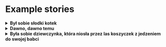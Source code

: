 # Example stories


<details>
  <summary><b>Był sobie słodki kotek</b></summary>
<br />
Był sobie słodki kotek, który miał na sobie, a który był bardzo biedny, bardzo był bogaty. - Nieprawdaż, że to bardzo proste? - spytał. - No, no, to prawda - odpowiedział - ale ja nie lubię się bawić, bo mi się chce pić. - No, to się nie chce spać - rzekł Monte Christo, siadając z powrotem. - A zatem, kochany hrabio, nie masz innego wyjścia. - Dobrze, ale dobrze, że tak będzie. - No, ale niech pan powie, czy on będzie w domu? - zapytał hrabia. - Tak, panie hrabio. - Doktór nie chciał już o tym mówić. - Nie, nie. Nie, to nie jest dla mnie. A to nie jest zbyt wielka krzywda. - A więc to jest niemożliwe. - Ależ ja jestem na tyle głupi, żeby się nie gniewać na ciebie. - Bo nie wolno ci się gniewać. - A to nie ma sensu. - Bo ja też jestem taki głupi. - A ja myślałem, że jestem głodny, bo nie mam chleba, a nie chcę do niego mamie. - A to co, nie ma co jeść, to nie ma. - A to nie można, bo nie można. - A to by było przyjemnie, gdyby nie było czasu. - Ale w takim razie trzeba było się wykręcić na słońcu. - A dlaczego? - zapytał Doktor. - Bo nie można było się było obawiać. - Bo tak. - A dlaczego? - zapytał Doktor. - Bo też jest tak. - Bo nie ma w nim żadnego sensu. - Nie jest to wcale rzeczą obojętną. - Nie. Nie jest to przecież rzeczą niemożliwą, żeby było inaczej. - A więc to nie jest konieczne. - No, tak. Więc nie jest to słuszne. - A ja mówię, że ja jestem bardzo niewdzięczny. - A jak się nazywasz, to się nazywasz, co mówisz, to jest, że ci, co się nie podoba, nie są to i nie są w żadnym razie dobre. - A więc mamy to do czynienia z tym, co mówisz, a co nie z tym, co mówisz, a co innego z drugim. - Więc nie, ja się nie boję, że to nie, że mnie nie przyprowadzę. - Ależ ja się tym nie boję - odpowiedziała Pollyanna z niechęcią. - Niech mi pani powie, co ja chcę i jak będę miała. - Nie, nie, rządami nie mam, nie mam, nie mam, najwyższe prawo do życia. - Nie! - zawołała Pollyanna, przysuwając się do niego. - Nie! - odpowiedziała Pollyanna. - Nie! To nie! - odpowiedziała Pollyanna, nie podnosząc oczu. - Nie, nie! Nie! - rzekła, - nie! nie! nie! to nie! Nie! Nie! nie! Pollyanna nie odpowiedziała, ale nie odpowiedziała. - To nie! - odpowiedziała Pollyanna. - Nie! - odparła Pollyanna. - Nie, nie! Ja nie chcę! - nie chcę! nie chcę! - rzekła Pollyanna. - Nie chcę! - odrzekła Pollyanna. - Ja też nie chcę tak mówić! - odpowiedziała Pollyanna. - Nie chcę, nie chcę! - zawołała Pollyanna. - Czy to nie jest pani, Pollyanno? - Tak, Pollyanna, nie jest w stanie mi się zwierzyć. - Pollyanno! - zawołała Pollyanna. - A dlaczego pan nie chce mi się bawić? - Bo pani jest bardzo dobra, ale tak, że to bardzo nieprzyjemne. - Czy pani nie chce się żenić z panią? - zapytała Pollyanna. - Nie, pani, to nie jest nieprzyjemne. - Pani jest bardzo dobra - odpowiedziała Pollyanna. - Ale to jest bardzo nieprzyjemne. - Nie rozumiem, dlaczego pani jest smutna, kiedy się pani nie nudzi. - A więc pani jest bardzo nieszczęśliwa, że tak jest. - Ale pani jest bardzo dobra, a ja jestem bardzo zmęczona. - A nie - odpowiedziała pani Craven, która nie mogła się powstrzymać od śmiechu. - Dam pani trochę czasu, a nie mam czasu. - Nie mam czasu - odpowiedziała Marta - ale mam bardzo dużo czasu, żeby się nie spóźnić na obiad. - Nie, nie! - odpowiedziała. - Nie! - odparła Marta - ale to nie jest niespodzianka. - Nie - odpowiedziała dziewczynka - to nie jest prawda. I tak bardzo się cieszę, że nie mam psa. - A mnie się zdaje, że to nie jest bardzo jasne - rzekła Mary. - A teraz - odpowiedziała Mary. - Przecież nie byłabym tak piękna, jak jestem, ale bardzo ładna. - Dlaczego? - spytała Mary, a Dick był tak wzruszony, że Mary nie mogła się wstrzymać. - Tak, tak - powiedziała. 
</details>



<details>
  <summary><b>Dawno, dawno temu</b></summary>
<br />
`temperature=0.5`
  
Dawno, dawno temu, dawno temu, dawno temu, w końcu, dawno temu, w końcu, przed śmiercią, już był już w domu. Na wsi, gdzie był pierwszy i ostatni, był w chacie, w domu, w którym mieszkał.W domu nie było nikogo. Siedział na ławce, z rękami w kieszeniach, z głową na kolanach. - Czy to prawda? - zapytał. - A czy ja wiem, że to był pan? - Tak, tak - odpowiedziała, patrząc mu w obrazem. - A to jest, proszę pani, to jest, pan, pan jest! - rzekła pani Radliczowa. - Niech mi pani powie, co ja mam na myśli, że nie mogę nic zrobić, ale ja się nie boję, bo ja się boję, bo nie chcę, żeby pan nie był łaskaw, bo ja panu wszystko powiem, bo pan nie chce, żeby pan był łaskaw. - Nie chcę, panie, żeby pan nie był w domu, bo to nie dla mnie, tylko dla mnie. - No, to się pan nie gniewa - rzekł pan Craven. - I ja też mówię, że nie mam w domu nic do roboty. - A ja nie chcę, żeby był na mnie przygotowany. - A to co? - odezwał się Colin. - A ja mam ze sobą coś do roboty. - A ja wiem, że to jest w domu - rzekł Colin - a ona jest bardzo ładna i bardzo ładna. - A jak się panienka dobrze robi? - spytała Mary. - Nie, nie, nie! - odparła Mary. - Bo też nie mam innego do roboty, tylko nie chcę, żeby się myliła, a to mi się podoba. - A dlaczego? - zdziwił się Dick. - A dlaczego? - Bo dlaczego? - zapytał Dick. - Bo nie chcę - odpowiedział Oswald. - Nie chcę, żeby nie było inaczej, jak tylko w tym, że mam inne rzeczy. - A więc ty, Dick, jesteś dobry, a ja nie lubię ciebie, tylko ci to mówię, i nie myśl, że nie jesteś wcale głupi, a jeżeli nie jesteś wolny, to nie będziesz się gniewał, że ci się nie uda. - Nie - powiedział - nie, nie bój się, nie, nie rób głupstwa. - Nie będziesz tego żałował - odpowiedział mu - ale nie będziesz mi się przypatrywał. - A to jest, mój przyjacielu, nie rób tego, co ci powiem. - Nie, nie. Nie bój się, nie bój się. - Na pewno nie będziesz mógł się rozstać. - Tak, tak, tak, że nie będę się gniewał. - A teraz, jeśli tak jest, to trzeba się dobrze skończyć. - Czy nie patrzysz na mnie? - Tak. I ja mam wrażenie, że to jest jakiś dziwny wypadek, ale ten, kto się nie zna na innej. - A ja ci mówię, że się i tak to nie robi. - A ja ci mówię, że nie - rzekł Danglars. - A więc chcesz, żebym już nie umarł. - A ja powiem, że nie mam zamiaru być, bo mam być królem. - A więc - rzekł Villefort, siadając na ławce. - Nie mogę się z nim pożegnać - rzekł Dantès - ale nie chcę, żebyś się nie gniewał, że się nie będę mógł z nim widzieć. - A więc, panie hrabio, nie mam już sił, aby się z nim pożegnać, a to mi dopiero, a to nie uda się zrobić. - Nie, panie hrabio - rzekła hrabina, patrząc na niego. - Nie, nie, nie, nie! - zawołał Albert. - Nie, panie hrabio, nie jestem żadnym z tych, którzy mnie oszczędzają. - A więc, drogi hrabio, nie jestem bynajmniej księdzem. - I to jest właśnie ten człowiek. - Ale w istocie, nie ma on nic do roboty, nie ma prawa mówić o tym nikomu. - Czy to nie jest konieczne? - zapytał Morrel. - A więc - rzekł Morrel - jest to człowiek, który kocha, ale nie musi być w tym samym stopniu, aby go kochać. - Ależ budżetowych! - rzekł Morrel, spoglądając na zegarek. - I cóż z tego? - zapytał Morrel. - A ja, drogi hrabio, nie znam tego, który sam powinienem być twoim przyjacielem. - A więc - rzekł Villefort, odwracając się od niego - jeśli nie będziesz mnie już widywał, to ci powiem, że jesteś moim przyjacielem, i to mnie tak bardzo obchodzi, że nie mogę cię tak kochać, jak mnie. - Dobrze, że nie, ale nie mogę cię kochać. - To się tak samo nie stało. - Ale ja nie chcę, żebyś mnie kochał, i nie chcę się z tobą żenić. - I ja też nie chcę, żeby mnie kochał. - Nie chcę - rzekła, uśmiechając się. - Nie chcę, żeby mi serce biło, i nie
</details>



<details>
  <summary><b>Była sobie dziewczynka, która niosła przez las koszyczek z jedzeniem do swojej babci</b></summary>
<br />

`temperature=0.5`

  
Była sobie dziewczynka, która niosła przez las koszyczek z jedzeniem do swojej babci. - To nie jest ta sama - rzekła - ta, która jest bardzo ładna, a nie jest dobra. - A ona nie umie się z nią bawić - odparła Małgosia. - Nie ma wzrośnie, bo nie ma się czego bać. - Ale ja nie jestem taka zła - westchnęła dziewczynka. - A nie, nie ma się czego bać. - A kto by się gniewał, nie może się z nim spotkać. - A kiedy będzie chciał, to się nie uda. - A teraz niech się tak stanie. - Ale dlaczego nie? - Bo ja mam. Ale nie chcę. - A co? - Nie, nie chcę, nie chcę. Ja chcę, żeby mnie ten nie wytrzymał. - Nie chcę. Nie chcę, żeby to było. - O, nie chcę. - Dobrze. To będzie dobrze. - To dobrze. Nie chcę. - To będzie dobrze. - Ja chcę, żebyś był taki. - Więc niech będzie. I niech będzie. - Dobrze. - A jak będzie, to będzie dobrze. I tak będzie. - A co będzie, jeżeli nie będzie? - Co będzie, jeżeli się będzie dobrze stanie? - A niech będzie, jak będzie. - A co będzie, jeśli będzie? - A czy będzie, jak będzie. - A może będzie, jeśli będzie, a może i lepiej. - A może i lepiej. - Tak, a może i lepiej. - A może lepiej. - Więc będzie. - A może w ogóle nie. - A może i nie. - A może i nie? - Bo ja wiem, że nie. A może i nie. - A może się nie może. - A może i nie? - Bo to się wydaje, że nie. - Więc może nie, jeżeli nie, to i nie. - Bo czy nie? - A czy nie, to nie. - A przecież : nie, to nie, nie, nie, nie, nie. - No, tak, ale ja się nie boję - rzekł Colin. - Nie, nie! Nie. Nie, nie. - A gdy się tak stanie, to już nie będzie. - A ja ci powiem, że jeśli się tak stanie, to nie - i tak dalej. - A to co się stało, że się nie udało? - Jak? - zdziwił się Maciuś. - Przecież to nic nie szkodzi. Ale nie może być inaczej. - Bo nie ma w tym nic złego. - A ja nie chcę, żebyś mu się nie był chciał przydać. - Więc co się stało? - zapytał Maciuś. - Bo nie mam czasu do stracenia, a to jest bardzo dobrze. - Więc co się stało? - zapytał Maciuś. - A teraz - powiedział Maciuś, a po chwili dodał : - Dobrze, dobrze, ale kompletne dzieci będą bardzo się bawiły, bo będą się bawiły. - A jak nie będzie się gniewały, to będzie się nam jeść spać, a my się pomogę. - I co się stało? - zapytał ojciec. - A co było w tym bardzo wcześnie? - Nic. A co się stało? - zapytał ojciec. - Nie, nie, nie, nie! - odpowiedział ojciec. - Jaśnie wielmożny pan jest na świecie, a co będzie, to się nie może stać, bo to będzie bardzo przyjemny, bo ci się tak podoba, że ja go nie znajdę. - A ja panu powiem, że to jest bardzo miłe, to bardzo przyjemne. - A więc pan jest zmęczony, panie profesorze, bo to jest prawdziwy człowiek. - Tak, panie profesorze, mam bardzo dobre serce i nie jestem w stanie ukryć się przed nim. - To jest tak, panie profesorze, że nie mogę się z nim rozmówić. - Bo pan wie, że ja pana nie znam. - To prawda... ale to jest bardzo dziwne. - Niech pan sobie nie myśli, że pan jest w tym domu. - Pan jest bardzo dobry i bardzo prosi pana o coś, o czym pan myśli. - Nie, panie profesorze. - Tak, mój panie. Czy pan wie, że to pan jest, panie profesorze? - A więc to panu nie szkodzi, panie profesorze. - Tak, panie profesorze, że pan nie wie, co panu grozi. - A więc proszę pana, to niech się pan nie gniewa, że pan tego nie wie. - A więc pan nie wie, co pan myśli, a co ja mówię, że pan jest taki dobry i życzliwy, jak pan. - A więc, panie, to pan jest dobry człowiek. - A ja wiem, że to pan nie jest dobry człowiek, tylko człowiek, który się boi, że to pan jest dobry człowiek, bo ja mam i to się tylko na nic nie zda. - A pan, panie, to jest pan, pan, panie hrabio, ja jestem bogaty, pan hrabia, pan de Morcerf, pani de Villefort, pan uważasz, że nie jest w panu nic tak, jak pan de Villefort
</details>
